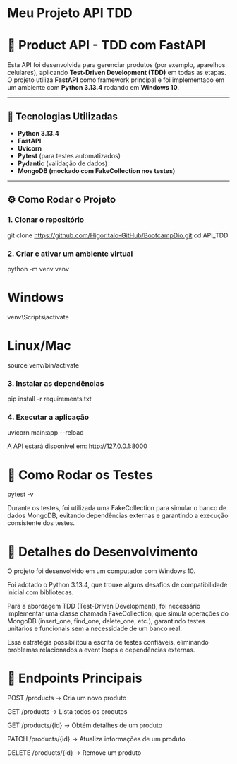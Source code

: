 # Meu Projeto API TDD

# 🛒 Product API - TDD com FastAPI

Esta API foi desenvolvida para gerenciar produtos (por exemplo, aparelhos celulares), aplicando **Test-Driven Development (TDD)** em todas as etapas.  
O projeto utiliza **FastAPI** como framework principal e foi implementado em um ambiente com **Python 3.13.4** rodando em **Windows 10**.

---

## 🚀 Tecnologias Utilizadas
- **Python 3.13.4**
- **FastAPI**
- **Uvicorn**
- **Pytest** (para testes automatizados)
- **Pydantic** (validação de dados)
- **MongoDB (mockado com FakeCollection nos testes)**

---

## ⚙️ Como Rodar o Projeto

### 1. Clonar o repositório
git clone https://github.com/HigorItalo-GitHub/BootcampDio.git
cd API_TDD


### 2. Criar e ativar um ambiente virtual
python -m venv venv
# Windows
venv\Scripts\activate
# Linux/Mac
source venv/bin/activate


### 3. Instalar as dependências
pip install -r requirements.txt


### 4. Executar a aplicação
uvicorn main:app --reload


A API estará disponível em: http://127.0.0.1:8000


# 🧪 Como Rodar os Testes
pytest -v


Durante os testes, foi utilizada uma FakeCollection para simular o banco de dados MongoDB, evitando dependências externas e garantindo a execução consistente dos testes.


# 📖 Detalhes do Desenvolvimento

O projeto foi desenvolvido em um computador com Windows 10.

Foi adotado o Python 3.13.4, que trouxe alguns desafios de compatibilidade inicial com bibliotecas.

Para a abordagem TDD (Test-Driven Development), foi necessário implementar uma classe chamada FakeCollection, que simula operações do MongoDB (insert_one, find_one, delete_one, etc.), garantindo testes unitários e funcionais sem a necessidade de um banco real.

Essa estratégia possibilitou a escrita de testes confiáveis, eliminando problemas relacionados a event loops e dependências externas.


# 📌 Endpoints Principais

POST /products → Cria um novo produto

GET /products → Lista todos os produtos

GET /products/{id} → Obtém detalhes de um produto

PATCH /products/{id} → Atualiza informações de um produto

DELETE /products/{id} → Remove um produto
